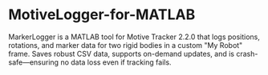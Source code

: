 # MotiveLogger-for-MATLAB
MarkerLogger is a MATLAB tool for Motive Tracker 2.2.0 that logs positions, rotations, and marker data for two rigid bodies in a custom "My Robot" frame. Saves robust CSV data, supports on-demand updates, and is crash-safe—ensuring no data loss even if tracking fails.
